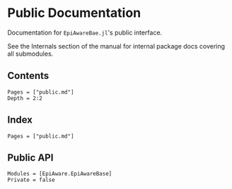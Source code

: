 # Public Documentation

Documentation for `EpiAwareBae.jl`'s public interface.

See the Internals section of the manual for internal package docs covering all submodules.

## Contents

```@contents
Pages = ["public.md"]
Depth = 2:2
```

## Index

```@index
Pages = ["public.md"]
```

## Public API

```@autodocs
Modules = [EpiAware.EpiAwareBase]
Private = false
```
